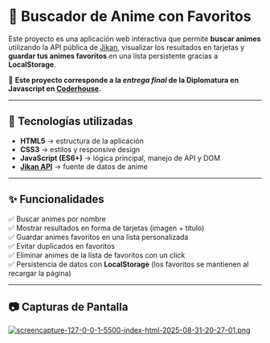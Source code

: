 # 🎌 Buscador de Anime con Favoritos

Este proyecto es una aplicación web interactiva que permite **buscar animes** utilizando la API pública de [Jikan](https://docs.api.jikan.moe/), visualizar los resultados en tarjetas y **guardar tus animes favoritos** en una lista persistente gracias a **LocalStorage**.

📌 **Este proyecto corresponde a la *entrega final* de la Diplomatura en Javascript en [Coderhouse](https://www.coderhouse.com/).**

---

## 🚀 Tecnologías utilizadas
- **HTML5** → estructura de la aplicación  
- **CSS3** → estilos y responsive design  
- **JavaScript (ES6+)** → lógica principal, manejo de API y DOM  
- **[Jikan API](https://docs.api.jikan.moe/)** → fuente de datos de anime

---

## ✨ Funcionalidades
✅ Buscar animes por nombre  
✅ Mostrar resultados en forma de tarjetas (imagen + título)  
✅ Guardar animes favoritos en una lista personalizada  
✅ Evitar duplicados en favoritos  
✅ Eliminar animes de la lista de favoritos con un click  
✅ Persistencia de datos con **LocalStorage** (los favoritos se mantienen al recargar la página)  

---

## 📷 Capturas de Pantalla

[![screencapture-127-0-0-1-5500-index-html-2025-08-31-20-27-01.png](https://i.postimg.cc/MpC6ctTT/screencapture-127-0-0-1-5500-index-html-2025-08-31-20-27-01.png)](https://postimg.cc/68hJgrCJ)